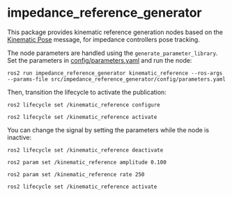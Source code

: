 # impedance_reference_generator

This package provides kinematic reference generation nodes based on the [Kinematic Pose](https://github.com/qleonardolp/kinematic_pose_msgs) message, for impedance controllers pose tracking.

The node parameters are handled using the `generate_parameter_library`. Set the parameters in [config/parameters.yaml](config/parameters.yaml) and run the node:

```console
ros2 run impedance_reference_generator kinematic_reference --ros-args --params-file src/impedance_reference_generator/config/parameters.yaml
```

Then, transition the lifecycle to activate the publication:

```console
ros2 lifecycle set /kinematic_reference configure

ros2 lifecycle set /kinematic_reference activate
```


You can change the signal by setting the parameters while the node is inactive:

```console
ros2 lifecycle set /kinematic_reference deactivate

ros2 param set /kinematic_reference amplitude 0.100

ros2 param set /kinematic_reference rate 250

ros2 lifecycle set /kinematic_reference activate
```